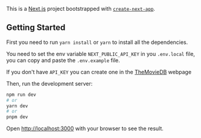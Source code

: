 This is a [Next.js](https://nextjs.org/) project bootstrapped with [`create-next-app`](https://github.com/vercel/next.js/tree/canary/packages/create-next-app).

## Getting Started

First you need to run `yarn install` or `yarn` to install all the dependencies.

You need to set the env variable `NEXT_PUBLIC_API_KEY` in you `.env.local` file, you can copy and paste the `.env.example` file.

If you don't have `API_KEY` you can create one in the [TheMovieDB](https://www.themoviedb.org/settings/api) webpage

Then, run the development server:

```bash
npm run dev
# or
yarn dev
# or
pnpm dev
```

Open [http://localhost:3000](http://localhost:3000) with your browser to see the result.
